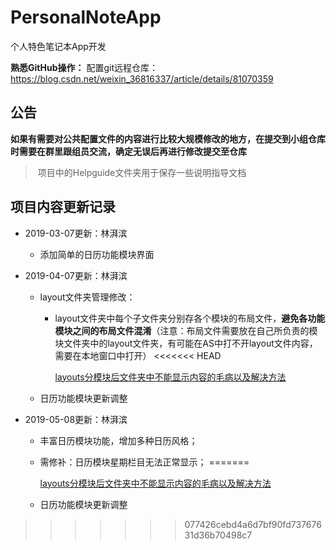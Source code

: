# PersonalNoteApp
个人特色笔记本App开发


**熟悉GitHub操作：**
配置git远程仓库：https://blog.csdn.net/weixin_36816337/article/details/81070359

## 公告

​	**如果有需要对公共配置文件的内容进行比较大规模修改的地方，在提交到小组仓库时需要在群里跟组员交流，确定无误后再进行修改提交至仓库**

> ​	项目中的Helpguide文件夹用于保存一些说明指导文档

## 项目内容更新记录

- 2019-03-07更新：林湃滨

  - 添加简单的日历功能模块界面

- 2019-04-07更新：林湃滨

  - layout文件夹管理修改：

    - layout文件夹中每个子文件夹分别存各个模块的布局文件，**避免各功能模块之间的布局文件混淆**（注意：布局文件需要放在自己所负责的模块文件夹中的layout文件夹，有可能在AS中打不开layout文件内容，需要在本地窗口中打开）
<<<<<<< HEAD

      <a href="https://github.com/notedeveloper/PersonalNoteApp/blob/master/Helpguide/layout%E5%B8%83%E5%B1%80%E5%88%86%E6%A8%A1%E5%9D%97.md">layouts分模块后文件夹中不能显示内容的毛病以及解决方法</a>

   - 日历功能模块更新调整

- 2019-05-08更新：林湃滨

  - 丰富日历模块功能，增加多种日历风格；
  - 需修补：日历模块星期栏目无法正常显示；
=======
    
      <a href="https://github.com/notedeveloper/PersonalNoteApp/blob/master/Helpguide/layout%E5%B8%83%E5%B1%80%E5%88%86%E6%A8%A1%E5%9D%97.md">layouts分模块后文件夹中不能显示内容的毛病以及解决方法</a>

   - 日历功能模块更新调整
>>>>>>> 077426cebd4a6d7bf90fd73767631d36b70498c7

